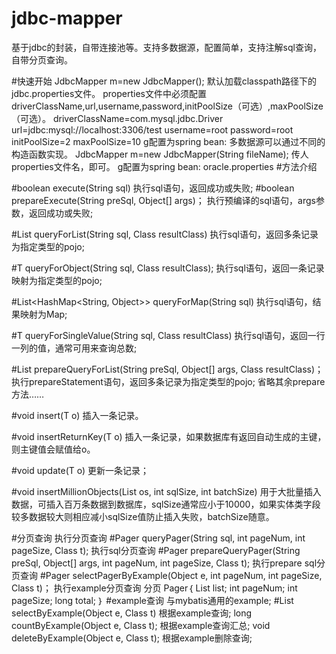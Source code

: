# jdbc-mapper
基于jdbc的封装，自带连接池等。支持多数据源，配置简单，支持注解sql查询，自带分页查询。

#快速开始
JdbcMapper m=new JdbcMapper();
默认加载classpath路径下的jdbc.properties文件。
properties文件中必须配置driverClassName,url,username,password,initPoolSize（可选）,maxPoolSize（可选）。
driverClassName=com.mysql.jdbc.Driver
url=jdbc:mysql://localhost:3306/test
username=root
password=root
initPoolSize=2
maxPoolSize=10
g配置为spring bean:
<bean id="jdbcMapper" class="com.di.jdbc.template.JdbcMapper"></bean>
多数据源可以通过不同的构造函数实现。
JdbcMapper m=new JdbcMapper(String fileName);
传人properties文件名，即可。
g配置为spring bean:
<bean id="oracle" class="com.di.jdbc.template.JdbcMapper">
<constructor-arg>
<value>oracle.properties</value>
</constructor-arg>
</bean>
#方法介绍

#boolean execute(String sql)
执行sql语句，返回成功或失败;
#boolean prepareExecute(String preSql, Object[] args)；
执行预编译的sql语句，args参数，返回成功或失败;

#List<T> queryForList(String sql, Class<T> resultClass)
执行sql语句，返回多条记录为指定类型的pojo;

#T queryForObject(String sql, Class<T> resultClass);
执行sql语句，返回一条记录映射为指定类型的pojo;

#List<HashMap<String, Object>> queryForMap(String sql)
执行sql语句，结果映射为Map;

#T queryForSingleValue(String sql, Class<T> resultClass)
执行sql语句，返回一行一列的值，通常可用来查询总数;

#List<T> prepareQueryForList(String preSql, Object[] args, Class<T> resultClass)；
执行prepareStatement语句，返回多条记录为指定类型的pojo;
省略其余prepare方法……

#void insert(T o)
插入一条记录。

#void insertReturnKey(T o)
插入一条记录，如果数据库有返回自动生成的主键，则主键值会赋值给o。

#void update(T o)
更新一条记录；

#void insertMillionObjects(List<T> os, int sqlSize, int batchSize)
用于大批量插入数据，可插入百万条数据到数据库，sqlSize通常应小于10000，如果实体类字段较多数据较大则相应减小sqlSize值防止插入失败，batchSize随意。

#分页查询
执行分页查询
#Pager<T> queryPager(String sql, int pageNum, int pageSize, Class<T> t);
执行sql分页查询
#Pager<T> prepareQueryPager(String preSql, Object[] args, int pageNum, int pageSize, Class<T> t);
执行prepare sql分页查询
#Pager<T> selectPagerByExample(Object e, int pageNum, int pageSize, Class<T> t)；
执行example分页查询
分页
Pager｛
	List<T> list;
	int pageNum;
	int pageSize;
	long total;
｝
#example查询
与mybatis通用的example;
#List<T> selectByExample(Object e, Class<T> t)
根据example查询;
long countByExample(Object e, Class<T> t);
根据example查询汇总;
void deleteByExample(Object e, Class<T> t);
根据example删除查询;
